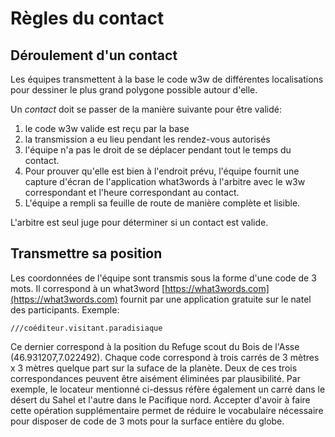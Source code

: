 # Règles du contact

## Déroulement d'un contact

Les équipes transmettent à la base le code w3w de différentes localisations pour dessiner le plus grand polygone possible autour d'elle.

Un *contact* doit se passer de la manière suivante pour être validé:

1) le code w3w valide est reçu par la base
2) la transmission a eu lieu pendant les rendez-vous autorisés
3) l'équipe n'a pas le droit de se déplacer pendant tout le temps du contact.
4) Pour prouver qu'elle est bien à l'endroit prévu, l'équipe fournit une capture d'écran de l'application what3words à l'arbitre avec le w3w correspondant et l'heure correspondant au contact.
5) L'équipe a rempli sa feuille de route de manière complète et lisible.

L'arbitre est seul juge pour déterminer si un contact est valide.

## Transmettre sa position

Les coordonnées de l'équipe sont transmis sous la forme d'une code de 3 mots. Il correspond à un what3word [https://what3words.com](https://what3words.com) fournit par une application gratuite sur le natel des participants. Exemple:

    ///coéditeur.visitant.paradisiaque

Ce dernier correspond à la position du Refuge scout du Bois de l'Asse (46.931207,7.022492). Chaque code correspond à trois carrés de 3 mètres x 3 mètres quelque part sur la suface de la planète. Deux de ces trois correspondances peuvent être aisément éliminées par plausibilité. Par exemple, le locateur mentionné ci-dessus réfère également un carré dans le désert du Sahel et l'autre dans le Pacifique nord. Accepter d'avoir à faire cette opération supplémentaire permet de réduire le vocabulaire nécessaire pour disposer de code de 3 mots pour la surface entière du globe.
